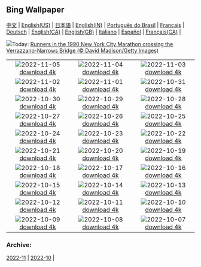 ## Bing Wallpaper
[中文](README.md) |                     [English(US)](en-US.md) |                     [日本語](ja-JP.md) |                     [English(IN)](en-IN.md) |                     [Português do Brasil](pt-BR.md) |                     [Français](fr-FR.md) |                     [Deutsch](de-DE.md) |                     [English(CA)](en-CA.md) |                     [English(GB)](en-GB.md) |                     [Italiano](it-IT.md) |                     [Español](es-ES.md) |                     [Français(CA)](fr-CA.md) |                    

![](https://www.bing.com/th?id=OHR.MarathonSunday_EN-IN5943628545_UHD.jpg&w=1000)Today: [Runners in the 1990 New York City Marathon crossing the Verrazzano-Narrows Bridge (© David Madison/Getty Images)](https://www.bing.com/th?id=OHR.MarathonSunday_EN-IN5943628545_UHD.jpg)

|      |      |      |
| :----: | :----: | :----: |
|![](https://www.bing.com/th?id=OHR.Trossachs_EN-IN4509616425_UHD.jpg&pid=hp&w=384&h=216&rs=1&c=4)2022-11-05 [download 4k](https://www.bing.com/th?id=OHR.Trossachs_EN-IN4509616425_UHD.jpg)|![](https://www.bing.com/th?id=OHR.Deities_EN-IN6823352594_UHD.jpg&pid=hp&w=384&h=216&rs=1&c=4)2022-11-04 [download 4k](https://www.bing.com/th?id=OHR.Deities_EN-IN6823352594_UHD.jpg)|![](https://www.bing.com/th?id=OHR.AmboseliBioshere_EN-IN7057422618_UHD.jpg&pid=hp&w=384&h=216&rs=1&c=4)2022-11-03 [download 4k](https://www.bing.com/th?id=OHR.AmboseliBioshere_EN-IN7057422618_UHD.jpg)|
|![](https://www.bing.com/th?id=OHR.TeaPlantationsMunnar_EN-IN6708509609_UHD.jpg&pid=hp&w=384&h=216&rs=1&c=4)2022-11-02 [download 4k](https://www.bing.com/th?id=OHR.TeaPlantationsMunnar_EN-IN6708509609_UHD.jpg)|![](https://www.bing.com/th?id=OHR.Calacas_EN-IN6289630026_UHD.jpg&pid=hp&w=384&h=216&rs=1&c=4)2022-11-01 [download 4k](https://www.bing.com/th?id=OHR.Calacas_EN-IN6289630026_UHD.jpg)|![](https://www.bing.com/th?id=OHR.WychwoodForest_EN-IN4221356081_UHD.jpg&pid=hp&w=384&h=216&rs=1&c=4)2022-10-31 [download 4k](https://www.bing.com/th?id=OHR.WychwoodForest_EN-IN4221356081_UHD.jpg)|
|![](https://www.bing.com/th?id=OHR.SealRiver_EN-IN3503931734_UHD.jpg&pid=hp&w=384&h=216&rs=1&c=4)2022-10-30 [download 4k](https://www.bing.com/th?id=OHR.SealRiver_EN-IN3503931734_UHD.jpg)|![](https://www.bing.com/th?id=OHR.SeaAngel_EN-IN2839358434_UHD.jpg&pid=hp&w=384&h=216&rs=1&c=4)2022-10-29 [download 4k](https://www.bing.com/th?id=OHR.SeaAngel_EN-IN2839358434_UHD.jpg)|![](https://www.bing.com/th?id=OHR.FrankensteinFriday_EN-IN2387604310_UHD.jpg&pid=hp&w=384&h=216&rs=1&c=4)2022-10-28 [download 4k](https://www.bing.com/th?id=OHR.FrankensteinFriday_EN-IN2387604310_UHD.jpg)|
|![](https://www.bing.com/th?id=OHR.BridgeofSighs_EN-IN1934990115_UHD.jpg&pid=hp&w=384&h=216&rs=1&c=4)2022-10-27 [download 4k](https://www.bing.com/th?id=OHR.BridgeofSighs_EN-IN1934990115_UHD.jpg)|![](https://www.bing.com/th?id=OHR.BrockenSpecter_EN-IN4945372418_UHD.jpg&pid=hp&w=384&h=216&rs=1&c=4)2022-10-26 [download 4k](https://www.bing.com/th?id=OHR.BrockenSpecter_EN-IN4945372418_UHD.jpg)|![](https://www.bing.com/th?id=OHR.OrcusMouth_EN-IN4307683259_UHD.jpg&pid=hp&w=384&h=216&rs=1&c=4)2022-10-25 [download 4k](https://www.bing.com/th?id=OHR.OrcusMouth_EN-IN4307683259_UHD.jpg)|
|![](https://www.bing.com/th?id=OHR.DiwaliOilLamps_EN-IN0701838177_UHD.jpg&pid=hp&w=384&h=216&rs=1&c=4)2022-10-24 [download 4k](https://www.bing.com/th?id=OHR.DiwaliOilLamps_EN-IN0701838177_UHD.jpg)|![](https://www.bing.com/th?id=OHR.Knobbelzwaan_EN-IN3786620643_UHD.jpg&pid=hp&w=384&h=216&rs=1&c=4)2022-10-23 [download 4k](https://www.bing.com/th?id=OHR.Knobbelzwaan_EN-IN3786620643_UHD.jpg)|![](https://www.bing.com/th?id=OHR.KarstMountains_EN-IN4213912109_UHD.jpg&pid=hp&w=384&h=216&rs=1&c=4)2022-10-22 [download 4k](https://www.bing.com/th?id=OHR.KarstMountains_EN-IN4213912109_UHD.jpg)|
|![](https://www.bing.com/th?id=OHR.GeorgiaCypress_EN-IN7514884484_UHD.jpg&pid=hp&w=384&h=216&rs=1&c=4)2022-10-21 [download 4k](https://www.bing.com/th?id=OHR.GeorgiaCypress_EN-IN7514884484_UHD.jpg)|![](https://www.bing.com/th?id=OHR.SlothDay_EN-IN0763536539_UHD.jpg&pid=hp&w=384&h=216&rs=1&c=4)2022-10-20 [download 4k](https://www.bing.com/th?id=OHR.SlothDay_EN-IN0763536539_UHD.jpg)|![](https://www.bing.com/th?id=OHR.WartburgCastle_EN-IN0185565397_UHD.jpg&pid=hp&w=384&h=216&rs=1&c=4)2022-10-19 [download 4k](https://www.bing.com/th?id=OHR.WartburgCastle_EN-IN0185565397_UHD.jpg)|
|![](https://www.bing.com/th?id=OHR.GB25Anni_EN-IN9809281562_UHD.jpg&pid=hp&w=384&h=216&rs=1&c=4)2022-10-18 [download 4k](https://www.bing.com/th?id=OHR.GB25Anni_EN-IN9809281562_UHD.jpg)|![](https://www.bing.com/th?id=OHR.SwedenOwl_EN-IN1275763197_UHD.jpg&pid=hp&w=384&h=216&rs=1&c=4)2022-10-17 [download 4k](https://www.bing.com/th?id=OHR.SwedenOwl_EN-IN1275763197_UHD.jpg)|![](https://www.bing.com/th?id=OHR.PrinceChristianSound_EN-IN7719950776_UHD.jpg&pid=hp&w=384&h=216&rs=1&c=4)2022-10-16 [download 4k](https://www.bing.com/th?id=OHR.PrinceChristianSound_EN-IN7719950776_UHD.jpg)|
|![](https://www.bing.com/th?id=OHR.NaqsheRustam_EN-IN7117853630_UHD.jpg&pid=hp&w=384&h=216&rs=1&c=4)2022-10-15 [download 4k](https://www.bing.com/th?id=OHR.NaqsheRustam_EN-IN7117853630_UHD.jpg)|![](https://www.bing.com/th?id=OHR.BlueTigerButterflies_EN-IN0664966797_UHD.jpg&pid=hp&w=384&h=216&rs=1&c=4)2022-10-14 [download 4k](https://www.bing.com/th?id=OHR.BlueTigerButterflies_EN-IN0664966797_UHD.jpg)|![](https://www.bing.com/th?id=OHR.AlaskaMoose_EN-IN6174173002_UHD.jpg&pid=hp&w=384&h=216&rs=1&c=4)2022-10-13 [download 4k](https://www.bing.com/th?id=OHR.AlaskaMoose_EN-IN6174173002_UHD.jpg)|
|![](https://www.bing.com/th?id=OHR.AmmoniteGraveyard_EN-IN5813452758_UHD.jpg&pid=hp&w=384&h=216&rs=1&c=4)2022-10-12 [download 4k](https://www.bing.com/th?id=OHR.AmmoniteGraveyard_EN-IN5813452758_UHD.jpg)|![](https://www.bing.com/th?id=OHR.TortulaMoss_EN-IN5712136639_UHD.jpg&pid=hp&w=384&h=216&rs=1&c=4)2022-10-11 [download 4k](https://www.bing.com/th?id=OHR.TortulaMoss_EN-IN5712136639_UHD.jpg)|![](https://www.bing.com/th?id=OHR.RioArazas_EN-IN1562638083_UHD.jpg&pid=hp&w=384&h=216&rs=1&c=4)2022-10-10 [download 4k](https://www.bing.com/th?id=OHR.RioArazas_EN-IN1562638083_UHD.jpg)|
|![](https://www.bing.com/th?id=OHR.ChukchiSea_EN-IN1844909824_UHD.jpg&pid=hp&w=384&h=216&rs=1&c=4)2022-10-09 [download 4k](https://www.bing.com/th?id=OHR.ChukchiSea_EN-IN1844909824_UHD.jpg)|![](https://www.bing.com/th?id=OHR.JamaMasjidDelhi1_EN-IN9264531218_UHD.jpg&pid=hp&w=384&h=216&rs=1&c=4)2022-10-08 [download 4k](https://www.bing.com/th?id=OHR.JamaMasjidDelhi1_EN-IN9264531218_UHD.jpg)|![](https://www.bing.com/th?id=OHR.OberbaumBridge_EN-IN6110054143_UHD.jpg&pid=hp&w=384&h=216&rs=1&c=4)2022-10-07 [download 4k](https://www.bing.com/th?id=OHR.OberbaumBridge_EN-IN6110054143_UHD.jpg)|


### Archive:
[2022-11](archive/en-IN/202211/README.md) | [2022-10](archive/en-IN/202210/README.md) | 